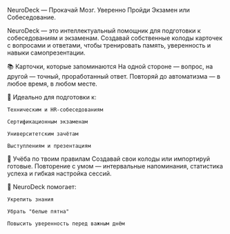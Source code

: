 NeuroDeck — Прокачай Мозг. Уверенно Пройди Экзамен или Собеседование.

NeuroDeck — это интеллектуальный помощник для подготовки к собеседованиям и экзаменам. Создавай собственные колоды карточек с вопросами и ответами, чтобы тренировать память, уверенность и навыки самопрезентации.

📚 Карточки, которые запоминаются
На одной стороне — вопрос, на другой — точный, проработанный ответ. Повторяй до автоматизма — в любое время, в любом месте.

🧠 Идеально для подготовки к:

    Техническим и HR-собеседованиям

    Сертификационным экзаменам

    Университетским зачётам

    Выступлениям и презентациям

🔁 Учёба по твоим правилам
Создавай свои колоды или импортируй готовые. Повторение с умом — интервальные напоминания, статистика успеха и гибкая настройка сессий.

🎯 NeuroDeck помогает:

    Укрепить знания

    Убрать "белые пятна"

    Повысить уверенность перед важным днём

